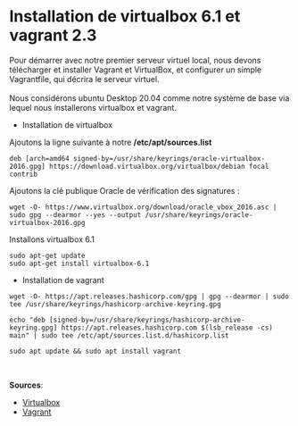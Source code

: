 # Installation de virtualbox 6.1 et vagrant 2.3
Pour démarrer avec notre premier serveur virtuel local, nous devons télécharger et installer Vagrant et VirtualBox, et configurer un simple Vagrantfile, qui décrira le serveur virtuel.
<br><br>
Nous considérons ubuntu Desktop 20.04 comme notre système de base via lequel nous installerons virtualbox et vagrant.

- Installation de virtualbox

Ajoutons la ligne suivante à notre **/etc/apt/sources.list**
```
deb [arch=amd64 signed-by=/usr/share/keyrings/oracle-virtualbox-2016.gpg] https://download.virtualbox.org/virtualbox/debian focal contrib
```

Ajoutons la clé publique Oracle de vérification des signatures :
```
wget -O- https://www.virtualbox.org/download/oracle_vbox_2016.asc | sudo gpg --dearmor --yes --output /usr/share/keyrings/oracle-virtualbox-2016.gpg
```

Installons virtualbox 6.1
```
sudo apt-get update
sudo apt-get install virtualbox-6.1
```

- Installation de vagrant
```
wget -O- https://apt.releases.hashicorp.com/gpg | gpg --dearmor | sudo tee /usr/share/keyrings/hashicorp-archive-keyring.gpg
```

```
echo "deb [signed-by=/usr/share/keyrings/hashicorp-archive-keyring.gpg] https://apt.releases.hashicorp.com $(lsb_release -cs) main" | sudo tee /etc/apt/sources.list.d/hashicorp.list
```

```
sudo apt update && sudo apt install vagrant
```
<br>

**Sources**: 
- [Virtualbox](https://www.virtualbox.org/wiki/Linux_Downloads)
- [Vagrant](https://www.vagrantup.com/downloads)